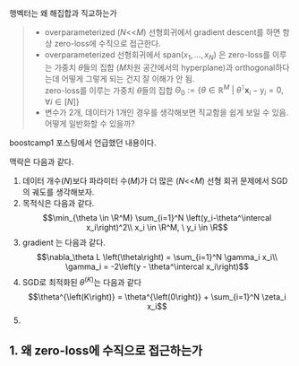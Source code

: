 행벡터는 왜 해집합과 직교하는가

> - overparameterized $\left(N\text{<}\text{<}M\right)$ 선형회귀에서 gradient descent를 하면 항상 zero-loss에 수직으로 접근한다.
> - overparameterized 선형회귀에서 $\text{span}(x_1, ..., x_N)$ 은 zero-loss를 이루는 가중치 $\theta$들의 집합 ($M$차원 공간에서의 hyperplane)과 orthogonal하다는데 어떻게 그렇게 되는 건지 잘 이해가 안 됨.  
zero-loss를 이루는 가중치 $\theta$들의 집합 $\Theta_0 := \left\{\theta \in \mathbb{R}^M \ | \ \theta^\intercal\mathbf{x}_i - \mathsf{y}_i = 0, \forall{i} \in [N]\right\}$  
>- 변수가 2개, 데이터가 1개인 경우를 생각해보면 직교함을 쉽게 보일 수 있음. 어떻게 일반화할 수 있을까?

boostcamp1 포스팅에서 언급했던 내용이다.  

맥락은 다음과 같다. 
1. 데이터 개수$\left(N\right)$보다 파라미터 수$\left(M\right)$가 더 많은  $\left(N\text{<}\text{<}M\right)$ 선형 회귀 문제에서 SGD 의 궤도를 생각해보자.
2. 목적식은 다음과 같다. $$\min_{\theta \in \R^M} \sum_{i=1}^N \left(y_i-\theta^\intercal x_i\right)^2\\
x_i \in \R^M, \ y_i \in \R$$
3. gradient 는 다음과 같다. $$\nabla_\theta L \left(\theta\right) = \sum_{i=1}^N \gamma_i x_i\\
\gamma_i = -2\left(y - \theta^\intercal x_i\right)$$ 
4. SGD로 최적화된 $\theta^{\left(K\right)}$는 다음과 같다 $$\theta^{\left(K\right)} = \theta^{\left(0\right)} + \sum_{i=1}^N \zeta_i x_i$$
5. 

## 1. 왜 zero-loss에 수직으로 접근하는가
